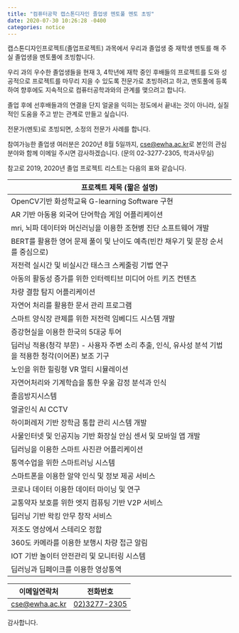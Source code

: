 ```yaml
---
title: "컴퓨터공학 캡스톤디자인 졸업생 멘토풀 멘토 초빙" 
date: 2020-07-30 10:26:28 -0400
categories: notice
---
```


캡스톤디자인프로젝트(졸업프로젝트) 과목에서 우리과 졸업생 중 재학생 멘토를 해 주실 졸업생을 멘토풀에 초빙합니다. 

우리 과의 우수한 졸업생들을 현재 3, 4학년에 재학 중인 후배들의 프로젝트를 도와 성공적으로 프로젝트를 마무리 지을 수 있도록 전문가로 초빙하려고 하고, 멘토풀에 등록하여 향후에도 지속적으로 컴퓨터공학과와의 관계를 맺으려고 합니다. 

졸업 후에 선후배들과의 연결을 단지 얼굴을 익히는 정도에서 끝내는 것이 아니라, 실질적인 도움을 주고 받는 관계로 만들고 싶습니다. 

전문가(멘토)로 초빙되면, 소정의 전문가 사례를 합니다. 

참여가능한 졸업생 여러분은 2020년 8월 5일까지, 
<a href="mailto:cse@ewha.ac.kr?Subject='(졸업생멘토신청)'">cse@ewha.ac.kr</a>로 본인의 관심분야와 함께 이메일 주시면 감사하겠습니다. (문의 02-3277-2305, 학과사무실)

참고로 2019, 2020년 졸업 프로젝트 리스트는 다음의 표와 같습니다.  

| 프로젝트 제목 (짧은 설명)                                                |
|----------------------------------------------------------------|
| OpenCV기반 화성학교육 G-learning Software 구현                          |
| AR 기반 아동용 외국어 단어학습 게임 어플리케이션                                   |
| mri, 뇌파 데이터와 머신러닝을 이용한 조현병 진단 소프트웨어 개발                         |
| BERT를 활용한 영어 문제 풀이 및 난이도 예측(빈칸 채우기 및 문장 순서를 중심으로)              |
| 저전력 실시간 및 비실시간 태스크 스케줄링 기법 연구                                  |
| 아동의 활동성 증가를 위한 인터렉티브 미디어 아트 키즈 컨텐츠                             |
| 차량 결함 탐지 어플리케이션                                                |
| 자연어 처리를 활용한 문서 관리 프로그램                                         |
| 스마트 양식장 관제를 위한 저전력 임베디드 시스템 개발                                 |
| 증강현실을 이용한 한국의 5대궁 투어                                           |
| 딥러닝 적용(청각 부문) - 사용자 주변 소리 추출, 인식, 유사성 분석 기법을 적용한 청각(이어폰) 보조 기구 |
| 노인을 위한 힐링형 VR 멀티 시뮬레이션                                         |
| 자연어처리와 기계학습을 통한 우울 감정 분석과 인식                                   |
| 졸음방지시스템                                                        |
| 얼굴인식 AI CCTV                                                   |
| 하이퍼레저 기반 장학금 통합 관리 시스템 개발                                      |
| 사물인터넷 및 인공지능 기반 화장실 안심 센서 및 모바일 앱 개발                           |
| 딥러닝을 이용한 스마트 사진관 어플리케이션                                        |
| 통역수업을 위한 스마트러닝 시스템                                             |
| 스마트폰을 이용한 알약 인식 및 정보 제공 서비스                                    |
| 코로나 데이터 이용한 데이터 마이닝 및 연구                                       |
| 교통약자 보호를 위한 엣지 컴퓨팅 기반 V2P 서비스                                  |
| 딥러닝 기반 왁킹 안무 창작 서비스                                            |
| 저조도 영상에서 스테리오 정합                                               |
| 360도 카메라를 이용한 보행시 차량 접근 알림                                     |
| IOT 기반 놀이터 안전관리 및 모니터링 시스템                                     |
| 딥러닝과 딥페이크를 이용한 영상통역                                            |

| 이메일연락처 | 전화번호 |
|--------|--------|
| <a href="mailto:cse@ewha.ac.kr?Subject='(졸업생멘토신청)'">cse@ewha.ac.kr</a>|<a href='tel:02-3277-2305'>02)3277-2305</a>     |


감사합니다. 